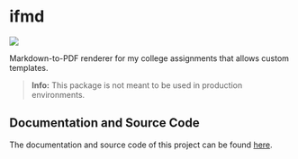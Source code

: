 # ifmd

![](../src/templates/Document/assets/img/favicon.svg)

Markdown-to-PDF renderer for my college assignments that allows custom templates.

> **Info:** This package is not meant to be used in production environments.

## Documentation and Source Code

The documentation and source code of this project can be found [here](https://github.com/Giancarl021/ifmd).